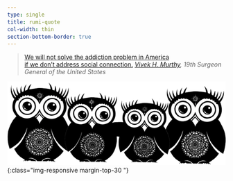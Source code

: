 ```yaml
---
type: single
title: rumi-quote
col-width: thin
section-bottom-border: true
---
```


> <a href="/learn">We will not solve the addiction problem in America<br>if we don’t address social connection.</a>
> <cite><a href="/learn">Vivek H. Murthy</a>, 19th Surgeon General of the United States</cite>

![Owl Friends](/assets/images/owl-family.png){:class="img-responsive margin-top-30 "}
